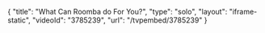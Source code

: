 {
    "title": "What Can Roomba do For You?",
    "type": "solo",
    "layout": "iframe-static",
    "videoId": "3785239",
    "url": "\/tvpembed\/3785239"
}